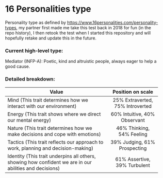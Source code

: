 # 16 Personalities type
Personality type as defined by https://www.16personalities.com/personality-types, my partner first made me take this test back in 2018 for fun (in the repo history), I then retook the test when I started this repository and will hopefully retake and update this in the future.

### Current high-level type:
Mediator (INFP-A): Poetic, kind and altruistic people, always eager to help a good cause.

### Detailed breakdown:
Value | Position on scale
--- | :---:
Mind (This trait determines how we interact with our environment) | 25% Extraverted, 75% Introverted
Energy (This trait shows where we direct our mental energy) | 60% Intuitive, 40% Observant
Nature (This trait determines how we make decisions and cope with emotions) | 46% Thinking, 54% Feeling
Tactics (This trait reflects our approach to work, planning and decision-making) | 39% Judging, 61% Prospecting
Identity (This trait underpins all others, showing how confident we are in our abilities and decisions) | 61% Assertive, 39% Turbulent
